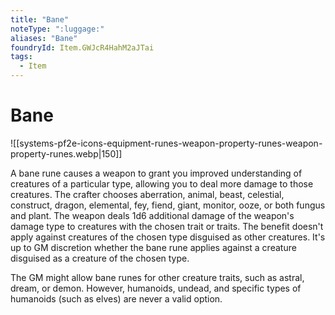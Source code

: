 ```yaml
---
title: "Bane"
noteType: ":luggage:"
aliases: "Bane"
foundryId: Item.GWJcR4HahM2aJTai
tags:
  - Item
---
```


# Bane
![[systems-pf2e-icons-equipment-runes-weapon-property-runes-weapon-property-runes.webp|150]]

A bane rune causes a weapon to grant you improved understanding of creatures of a particular type, allowing you to deal more damage to those creatures. The crafter chooses aberration, animal, beast, celestial, construct, dragon, elemental, fey, fiend, giant, monitor, ooze, or both fungus and plant. The weapon deals 1d6 additional damage of the weapon's damage type to creatures with the chosen trait or traits. The benefit doesn't apply against creatures of the chosen type disguised as other creatures. It's up to GM discretion whether the bane rune applies against a creature disguised as a creature of the chosen type.

The GM might allow bane runes for other creature traits, such as astral, dream, or demon. However, humanoids, undead, and specific types of humanoids (such as elves) are never a valid option.
